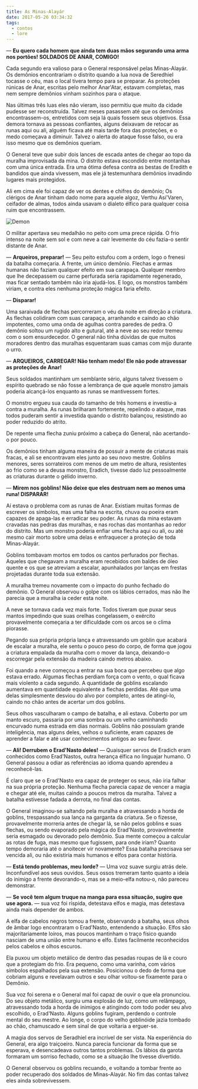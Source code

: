 ```yaml
---
title: As Minas-Alayár
date: 2017-05-26 03:34:32
tags:
  - contos
  - lore
---
```


— **Eu quero cada homem que ainda tem duas mãos segurando uma arma nos portões! SOLDADOS DE ANAR, COMIGO!**
 
Cada segundo era valioso para o General responsável pelas Minas-Alayár. Os demônios encontrariam o distrito quando a lua nova de Seredhiel tocasse o céu, mas o local tivera tempo para se preparar. As proteções rúnicas de Anar, escritas pelo melhor Anar'Atar, estavam completas, mas nem sempre demônios vinham sozinhos para o ataque.

Nas últimas três luas eles não vieram, isso permitiu que muito da cidade pudesse ser reconstruída. Talvez meses pasassem até que os demônios encontrassem-os, entretidos com seja lá quais fossem seus objetivos. Essa demora tornava as pessoas confiantes, alguns deixavam de retocar as runas aqui ou ali, alguém ficava até mais tarde fora das proteções, e o medo começava a diminuir. Talvez o alerta do ataque fosse falso, ou era isso mesmo que os demônios queriam.

O General teve que subir dois lances de escada antes de chegar ao topo da muralha improvisada da mina. O distrito estava escondido entre montanhas com uma única entrada. Era uma ótima defesa contra as bestas de Eredith e bandidos que ainda vivessem, mas ele já testemunhara demônios invadindo lugares mais protegidos.
 
Ali em cima ele foi capaz de ver os dentes e chifres do demônio; Os clérigos de Anar tinham dado nome para aquele algoz, Verthu Asi'Varen, ceifador de almas, todos ainda usavam o dialeto élfico para qualquer coisa ruim que encontrassem.
 
 ![Demon](http://img08.deviantart.net/1c04/i/2014/013/5/e/gargoyle_by_omuk-d72267x.jpg)
 
O militar apertava seu medalhão no peito com uma prece rápida. O frio intenso na noite sem  sol e com neve a cair levemente do céu fazia-o sentir distante de Anar.
 
— **Arqueiros, preparar!** — Seu peito estufou com a ordem, logo o frenesi da batalha começaria. A frente, um único demônio. Flechas e armas humanas não faziam qualquer efeito em sua carapaça. Qualquer membro que lhe decepassem ou carne perfurada seria rapidamente regenerado, mas ficar sentado também não iria ajudá-los. E logo, os monstros também viriam, e contra eles nenhuma proteção mágica faria efeito.
 
— **Disparar!**
 
Uma saraivada de flechas percorreram o véu da noite em direção a criatura. As flechas colidiram com suas carapaça, arranhando e caindo ao chão impotentes, como uma onda de agulhas contra paredes de pedra. O demônio soltou um rugido alto e gutural, até a neve ao seu redor tremeu com o som ensurdecedor. O general não tinha dúvidas de que muitos moradores dentro das muralhas esquentaram suas camas com mijo durante o urro.
 
— **ARQUEIROS, CARREGAR! Não tenham medo! Ele não pode atravessar as proteções de Anar!**
 
Seus soldados mantinham um semblante sério, alguns talvez tivessem o espírito quebrado se não fosse a lembrança de que aquele monstro jamais poderia alcançá-los enquanto as runas se mantivessem fortes.
 
O monstro ergueu sua cauda do tamanho de três homens e investiu-a contra a muralha. As runas brilharam fortemente, repelindo o ataque, mas todos puderam sentir a investida quando o distrito balançou, resistindo ao poder reduzido do atrito.
 
De repente uma flecha zuniu próximo a cabeça do General, não acertando-o por pouco.
 
Os demônios tinham alguma maneira de possuir a mente de criaturas mais fracas, e ali se encontravam eles junto ao seu novo mestre. Goblins menores, seres sorrateiros com menos de um metro de altura, resistentes ao frio como se a deusa monstro, Eradich, tivesse dado luz pessoalmente as criaturas durante o gélido inverno.
 
— **Mirem nos goblins! Não deixe que eles destruam nem ao menos uma runa! DISPARAR!**
 
Aí estava o problema com as runas de Anar. Existiam muitas formas de escrever os símbolos, mas uma falha na escrita, chuva ou poeira eram capazes de apaga-las e erradicar seu poder. As runas da mina estavam cravadas nas pedras das muralhas, e nas rochas das montanhas ao redor do distrito. Mas um monstro poderia enfiar uma flecha aqui ou ali, ou até mesmo cair morto sobre uma delas e enfraquecer a proteção de toda Minas-Alayár.
 
Goblins tombavam mortos em todos os cantos perfurados por flechas. Aqueles que chegavam a muralha eram recebidos com baldes de óleo quente e os que se atreviam a escalar, apunhalados por lanças em frestas projetadas durante toda sua extensão.
 
A muralha tremeu novamente com o impacto do punho fechado do demônio. O General observou o golpe com os lábios cerrados, mas não lhe parecia que a muralha ia ceder esta noite.

A neve se tornava cada vez mais forte. Todos tiveram que puxar seus mantos impedindo que suas orelhas congelassem, o exército provavelmente começaria a ter dificuldade com os arcos se o clima piorasse.
 
Pegando sua própria própria lança e atravessando um goblin que acabará de escalar a muralha, ele sentu o pouco peso do corpo, de forma que jogou a criatura empalada da muralha com o mover da lança, deixando-o escorregar pela extensão da madeira caindo metros abaixo.
 
Foi quando a neve começou a entrar na sua boca que percebeu que algo estava errado. Algumas flechas perdiam força com o vento, o qual ficava mais violento a cada segundo. A quantidade de goblins escalando aumentava em quantidade equivalente a flechas perdidas. Até que uma delas simplesmente desviou do alvo por completo, antes de atingi-lo, caindo no chão antes de acertar um dos goblins.
 
Seus olhos vasculharam o campo de batalha, e ali estava. Coberto por um manto escuro, passaria por uma sombra ou um velho caminhando encurvado numa estrada em dias normais. Goblins não possuíam grande inteligência, mas alguns deles, velhos o suficiente, eram capazes de aprender a falar e até usar conhecimentos antigos ao seu favor.
 
— **Ali! Derrubem o Erad'Nasto deles!** — Quaisquer servos de Eradich eram conhecidos como Erad'Nastos, outra herança élfica no linguajar humano. O General passou a odiar as referências ao idioma quando aprendeu a reconhecê-las.
 
É claro que se o Erad'Nasto era capaz de proteger os seus, não iria falhar na sua própria proteção. Nenhuma flecha parecia capaz de vencer a magia e chegar até ele, muitas caindo a poucos metros da muralha. Talvez a batalha estivesse fadada a derrota, no final das contas.
 
O General imaginou-se saltando pela muralha e atravessando a horda de goblins, trespassando sua lança na garganta da criatura. Se o fizesse, provavelmente morreria antes de chegar lá, se não pelos goblins e suas flechas, ou sendo evaporado pela mágica do Erad'Nasto, provavelmente seria esmagado ou devorado pelo demônio. Sua mente começou a calcular as rotas de fuga, mas mesmo que fugissem, para onde iriam? Quanto tempo demoraria até o anoitecer vir novamente? Essa batalha precisava ser vencida ali, ou não existiria mais humanos e elfos para contar história.
 
— **Está tendo problemas, meu lorde?** — Uma voz suave surgiu atrás dele. Inconfundível aos seus ouvidos. Seus ossos tremeram tanto quanto a ideia do inimigo a frente devorando-o, mas se a meio-elfa notou-o, não pareceu demonstrar.
 
— **Se você tem algum truque na manga para essa situação, sugiro que use agora.** — sua voz foi ríspida, detestava elfos e magia, mas detestava ainda mais depender de ambos.
 
A elfa de cabelos negros tomou a frente, observando a batalha, seus olhos de âmbar logo encontraram o Erad'Nasto, entendendo a situação. Elfos são majoritariamente loiros, mas poucos mantinham o traço físico quando nasciam de uma união entre humano e elfo. Estes facilmente reconhecidos pelos cabelos e olhos escuros.
 
Ela puxou um objeto metálico de dentro das pesadas roupas de lã e couro que a protegiam do frio. Era pequeno, como uma varinha, com vários símbolos espalhados pela sua extensão. Posicionou o dedo de forma que cobriam alguns e revelavam outros e seu olhar voltou-se fixamente para o Demônio.
 
Sua voz foi serena e o General mal foi capaz de ouvir o que ela pronunciou. Do seu objeto metálico, surgiu uma explosão de luz, como um relâmpago, atravessando toda a horda de inimigos e atingindo com todo poder seu alvo escolhido, o Erad'Nasto. Alguns goblins fugiram, perdendo o controle mental do seu mestre. Ao longe, o corpo do velho goblinóide jazia tombado ao chão, chamuscado e sem sinal de que voltaria a erguer-se.
 
A magia dos servos de Seradhiel era incrível de ser vista. Na experiência do General, era algo traiçoeiro. Nunca parecia funcionar da forma que se esperava, e desencadeava outros tantos problemas. Os lábios da garota formaram um sorriso fechado, como se a situação lhe tivesse divertido.
 
O General observou os goblins recuando, e voltando a tombar frente ao poder recuperado dos soldados de Minas-Alayár. No fim das contas talvez eles ainda sobrevivessem.
